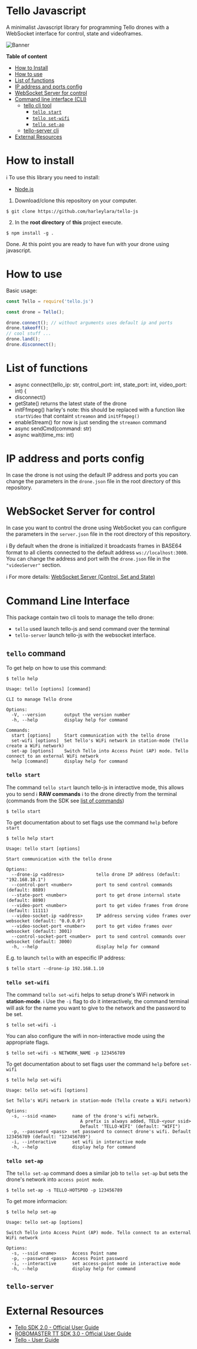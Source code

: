 # Tello Javascript

A minimalist Javascript library for programming Tello drones with a WebSocket interface for control, state and videoframes.

![Banner](./docs/tello-js-banner.jpg)

**Table of content**
* [How to Install](#how-to-install)
* [How to use](#how-to-use)
* [List of functions](#list-of-functions)
* [IP address and ports config](#ip-address-and-ports-config)
* [WebSocket Server for control](#websocket-server-for-control)
* [Command line interface (CLI)](#command-line-interface)
  * [tello cli tool](#tello-command)
	* [`tello start`](#tello-start)
	* [`tello set-wifi`](#telloset-wifi)
	* [`tello set-ap`](#telloset-ap)
  * [tello-server cli](#tello-server)
* [External Resources](#external-resources)

# How to install

ℹ️ To use this library you need to install:
- [Node.js](https://nodejs.org/)

1. Download/clone this repository on your computer.
```console
$ git clone https://github.com/harleylara/tello-js
```

2. In the **root directory** of **this** project execute.
```console
$ npm install -g .
```

Done. At this point you are ready to have fun with your drone using javascript.

# How to use

Basic usage:
```js
const Tello = require('tello.js')

const drone = Tello();

drone.connect(); // without arguments uses default ip and ports
drone.takeoff();
// cool stuff ...
drone.land();
drone.disconnect();
```

# List of functions

- async connect(tello_ip: str, control_port: int, state_port: int, video_port: int) {
- disconnect()
- getState() returns the latest state of the drone
- initFfmpeg() harley's note: this should be replaced with a function like `startVideo` that containt `streamon` and `initFfmpeg()`
- enableStream() for now is just sending the `streamon` command
- async sendCmd(command: str)
- async wait(time_ms: int)

# IP address and ports config

In case the drone is not using the default IP address and ports you can change the parameters in the `drone.json` file in the root directory of this repository.


# WebSocket Server for control

In case you want to control the drone using WebSocket you can configure the parameters in the `server.json` file in the root directory of this repository.

ℹ️ By default when the drone is initialized it broadcasts frames in BASE64 format to all clients connected to the default address `ws://localhost:3000`. You can change the address and port with the `drone.json` file in the `"videoServer"` section.

ℹ️ For more details: [WebSocket Server (Control, Set and State)](docs/socket.md)

# Command Line Interface

This package contain two cli tools to manage the tello drone:
- `tello` used launch tello-js and send command over the terminal
- `tello-server` launch tello-js with the websocket interface.

##  `tello` command

To get help on how to use this command:
```console
$ tello help

Usage: tello [options] [command]

CLI to manage Tello drone

Options:
  -V, --version       output the version number
  -h, --help          display help for command

Commands:
  start [options]     Start communication with the tello drone
  set-wifi [options]  Set Tello's WiFi network in station-mode (Tello create a WiFi network)
  set-ap [options]    Switch Tello into Access Point (AP) mode. Tello connect to an external WiFi network
  help [command]      display help for command
```
###  `tello start`

The command `tello start` launch tello-js in interactive mode, this allows you to send ℹ️ **RAW commands** ℹ️ to the drone directly from the terminal (commands from the SDK see [list of commands](./docs/socket.md#list-of-commands))

```console
$ tello start
```

To get documentation about to set flags use the command `help` before `start`

```console
$ tello help start

Usage: tello start [options]

Start communication with the tello drone

Options:
  --drone-ip <address>            tello drone IP address (default: "192.168.10.1")
  --control-port <number>         port to send control commands (default: 8889)
  --state-port <number>           port to get drone internal state (default: 8890)
  --video-port <number>           port to get video frames from drone (default: 11111)
  --video-socket-ip <address>     IP address serving video frames over websocket (default: "0.0.0.0")
  --video-socket-port <number>    port to get video frames over websocket (default: 3001)
  --control-socket-port <number>  port to send control commands over websocket (default: 3000)
  -h, --help                      display help for command
```

E.g. to launch `tello` with an especific IP address:
```sconsoleh
$ tello start --drone-ip 192.168.1.10
```

### `tello set-wifi`

The command `tello set-wifi` helps to setup drone's WiFi network in **station-mode**. ℹ️ Use the `-i` flag to do it interactively, the command terminal will ask for the name you want to give to the network and the password to be set.

```console
$ tello set-wifi -i
```

You can also configure the wifi in non-interactive mode using the appropriate flags.
```console
$ tello set-wifi -s NETWORK_NAME -p 123456789
```

To get documentation about to set flags user the command `help` before `set-wifi`
```console
$ tello help set-wifi

Usage: tello set-wifi [options]

Set Tello's WiFi network in station-mode (Tello create a WiFi network)

Options:
  -s, --ssid <name>      name of the drone's wifi network.
                            A prefix is always added, TELO-<your ssid>
                            Default 'TELLO-WIFI' (default: "WIFI")
  -p, --password <pass>  set password to connect drone's wifi. Default 123456789 (default: "123456789")
  -i, --interactive      set wifi in interactive mode
  -h, --help             display help for command

```

###  `tello set-ap`

The `tello set-ap` command does a similar job to `tello set-ap` but sets the drone's network into `access point mode`.

```console
$ tello set-ap -s TELLO-HOTSPOD -p 123456789
```

To get more informacion:
```console
$ tello help set-ap

Usage: tello set-ap [options]

Switch Tello into Access Point (AP) mode. Tello connect to an external WiFi network

Options:
  -s, --ssid <name>      Access Point name
  -p, --password <pass>  Access Point password
  -i, --interactive      set access-point mode in interactive mode
  -h, --help             display help for command

```

## `tello-server`

# External Resources
- [Tello SDK 2.0 - Official User Guide](https://dl-cdn.ryzerobotics.com/downloads/Tello/Tello%20SDK%202.0%20User%20Guide.pdf)
- [ROBOMASTER TT SDK 3.0 - Official User Guide](https://dl.djicdn.com/downloads/RoboMaster+TT/Tello_SDK_3.0_User_Guide_en.pdf)
- [Tello - User Guide](https://dl.djicdn.com/downloads/RoboMaster+TT/Tello_SDK_3.0_User_Guide_en.pdf)
